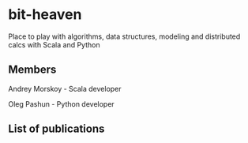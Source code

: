 # bit-heaven

Place to play with algorithms, data structures, modeling and distributed calcs with Scala and Python

## Members 
Andrey Morskoy - Scala developer

Oleg Pashun - Python developer

## List of publications
